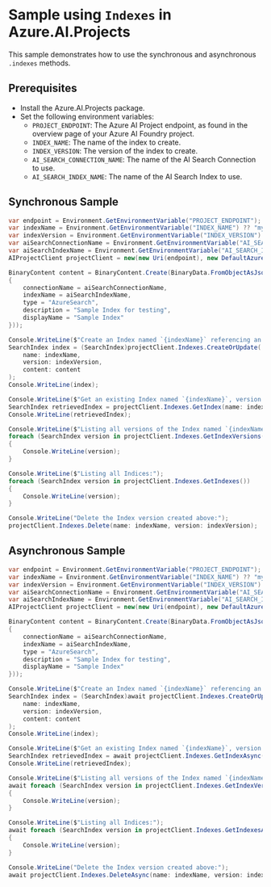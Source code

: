# Sample using `Indexes` in Azure.AI.Projects

This sample demonstrates how to use the synchronous and asynchronous `.indexes` methods.

## Prerequisites

- Install the Azure.AI.Projects package.
- Set the following environment variables:
  - `PROJECT_ENDPOINT`: The Azure AI Project endpoint, as found in the overview page of your Azure AI Foundry project.
  - `INDEX_NAME`: The name of the index to create.
  - `INDEX_VERSION`: The version of the index to create.
  - `AI_SEARCH_CONNECTION_NAME`: The name of the AI Search Connection to use.
  - `AI_SEARCH_INDEX_NAME`: The name of the AI Search Index to use.

## Synchronous Sample

```C# Snippet:AI_Projects_IndexesExampleSync
var endpoint = Environment.GetEnvironmentVariable("PROJECT_ENDPOINT");
var indexName = Environment.GetEnvironmentVariable("INDEX_NAME") ?? "my-index";
var indexVersion = Environment.GetEnvironmentVariable("INDEX_VERSION") ?? "1.0";
var aiSearchConnectionName = Environment.GetEnvironmentVariable("AI_SEARCH_CONNECTION_NAME") ?? "my-ai-search-connection-name";
var aiSearchIndexName = Environment.GetEnvironmentVariable("AI_SEARCH_INDEX_NAME") ?? "my-ai-search-index-name";
AIProjectClient projectClient = new(new Uri(endpoint), new DefaultAzureCredential());

BinaryContent content = BinaryContent.Create(BinaryData.FromObjectAsJson(new
{
    connectionName = aiSearchConnectionName,
    indexName = aiSearchIndexName,
    type = "AzureSearch",
    description = "Sample Index for testing",
    displayName = "Sample Index"
}));

Console.WriteLine($"Create an Index named `{indexName}` referencing an existing AI Search resource:");
SearchIndex index = (SearchIndex)projectClient.Indexes.CreateOrUpdate(
    name: indexName,
    version: indexVersion,
    content: content
);
Console.WriteLine(index);

Console.WriteLine($"Get an existing Index named `{indexName}`, version `{indexVersion}`:");
SearchIndex retrievedIndex = projectClient.Indexes.GetIndex(name: indexName, version: indexVersion);
Console.WriteLine(retrievedIndex);

Console.WriteLine($"Listing all versions of the Index named `{indexName}`:");
foreach (SearchIndex version in projectClient.Indexes.GetIndexVersions(name: indexName))
{
    Console.WriteLine(version);
}

Console.WriteLine($"Listing all Indices:");
foreach (SearchIndex version in projectClient.Indexes.GetIndexes())
{
    Console.WriteLine(version);
}

Console.WriteLine("Delete the Index version created above:");
projectClient.Indexes.Delete(name: indexName, version: indexVersion);
```

## Asynchronous Sample

```C# Snippet:AI_Projects_IndexesExampleAsync
var endpoint = Environment.GetEnvironmentVariable("PROJECT_ENDPOINT");
var indexName = Environment.GetEnvironmentVariable("INDEX_NAME") ?? "my-index";
var indexVersion = Environment.GetEnvironmentVariable("INDEX_VERSION") ?? "1.0";
var aiSearchConnectionName = Environment.GetEnvironmentVariable("AI_SEARCH_CONNECTION_NAME") ?? "my-ai-search-connection-name";
var aiSearchIndexName = Environment.GetEnvironmentVariable("AI_SEARCH_INDEX_NAME") ?? "my-ai-search-index-name";
AIProjectClient projectClient = new(new Uri(endpoint), new DefaultAzureCredential());

BinaryContent content = BinaryContent.Create(BinaryData.FromObjectAsJson(new
{
    connectionName = aiSearchConnectionName,
    indexName = aiSearchIndexName,
    type = "AzureSearch",
    description = "Sample Index for testing",
    displayName = "Sample Index"
}));

Console.WriteLine($"Create an Index named `{indexName}` referencing an existing AI Search resource:");
SearchIndex index = (SearchIndex)await projectClient.Indexes.CreateOrUpdateAsync(
    name: indexName,
    version: indexVersion,
    content: content
);
Console.WriteLine(index);

Console.WriteLine($"Get an existing Index named `{indexName}`, version `{indexVersion}`:");
SearchIndex retrievedIndex = await projectClient.Indexes.GetIndexAsync(name: indexName, version: indexVersion);
Console.WriteLine(retrievedIndex);

Console.WriteLine($"Listing all versions of the Index named `{indexName}`:");
await foreach (SearchIndex version in projectClient.Indexes.GetIndexVersionsAsync(name: indexName))
{
    Console.WriteLine(version);
}

Console.WriteLine($"Listing all Indices:");
await foreach (SearchIndex version in projectClient.Indexes.GetIndexesAsync())
{
    Console.WriteLine(version);
}

Console.WriteLine("Delete the Index version created above:");
await projectClient.Indexes.DeleteAsync(name: indexName, version: indexVersion);
```
